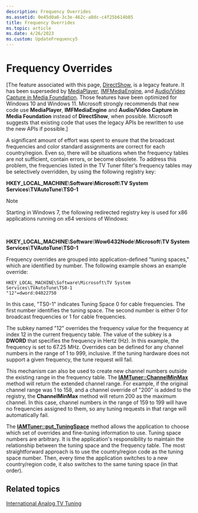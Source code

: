```yaml
---
description: Frequency Overrides
ms.assetid: 0e45d0a6-3c3e-462c-a8dc-c4f25b614b85
title: Frequency Overrides
ms.topic: article
ms.date: 4/26/2023
ms.custom: UpdateFrequency5
---
```


# Frequency Overrides

\[The feature associated with this page, [DirectShow](/windows/win32/directshow/directshow), is a legacy feature. It has been superseded by [MediaPlayer](/uwp/api/Windows.Media.Playback.MediaPlayer), [IMFMediaEngine](/windows/win32/api/mfmediaengine/nn-mfmediaengine-imfmediaengine), and [Audio/Video Capture in Media Foundation](/windows/win32/medfound/audio-video-capture-in-media-foundation). Those features have been optimized for Windows 10 and Windows 11. Microsoft strongly recommends that new code use **MediaPlayer**, **IMFMediaEngine** and **Audio/Video Capture in Media Foundation** instead of **DirectShow**, when possible. Microsoft suggests that existing code that uses the legacy APIs be rewritten to use the new APIs if possible.\]

A significant amount of effort was spent to ensure that the broadcast frequencies and color standard assignments are correct for each country/region. Even so, there will be situations when the frequency tables are not sufficient, contain errors, or become obsolete. To address this problem, the frequencies listed in the TV Tuner filter's frequency tables may be selectively overridden, by using the following registry key:

**HKEY\_LOCAL\_MACHINE**\\**Software**\\**Microsoft**\\**TV System Services**\\**TVAutoTune**\\**TS0-1**

> [!Note]  
> Starting in Windows 7, the following redirected registry key is used for x86 applications running on x64 versions of Windows:

 

**HKEY\_LOCAL\_MACHINE**\\**Software**\\**Wow6432Node**\\**Microsoft**\\**TV System Services**\\**TVAutoTune**\\**TS0-1**

Frequency overrides are grouped into application-defined "tuning spaces," which are identified by number. The following example shows an example override:

``` syntax
HKEY_LOCAL_MACHINE\Software\Microsoft\TV System Services\TVAutoTune\TS0-1
"12"=dword:04022750
```

In this case, "TS0-1" indicates Tuning Space 0 for cable frequencies. The first number identifies the tuning space. The second number is either 0 for broadcast frequencies or 1 for cable frequencies.

The subkey named "12" overrides the frequency value for the frequency at index 12 in the current frequency table. The value of the subkey is a **DWORD** that specifies the frequency in Hertz (Hz). In this example, the frequency is set to 67.25 MHz. Overrides can be defined for any channel numbers in the range of 1 to 999, inclusive. If the tuning hardware does not support a given frequency, the tune request will fail.

This mechanism can also be used to create new channel numbers outside the existing range in the frequency table. The [**IAMTuner::ChannelMinMax**](/windows/desktop/api/Strmif/nf-strmif-iamtuner-channelminmax) method will return the extended channel range. For example, if the original channel range was 1 to 158, and a channel override of "200" is added to the registry, the **ChannelMinMax** method will return 200 as the maximum channel. In this case, channel numbers in the range of 159 to 199 will have no frequencies assigned to them, so any tuning requests in that range will automatically fail.

The [**IAMTuner::put\_TuningSpace**](/windows/desktop/api/Strmif/nf-strmif-iamtuner-put_tuningspace) method allows the application to choose which set of overrides and fine-tuning information to use. Tuning space numbers are arbitrary. It is the application's responsibility to maintain the relationship between the tuning space and the frequency table. The most straightforward approach is to use the country/region code as the tuning space number. Then, every time the application switches to a new country/region code, it also switches to the same tuning space (in that order).

## Related topics

<dl> <dt>

[International Analog TV Tuning](international-analog-tv-tuning.md)
</dt> </dl>

 

 



